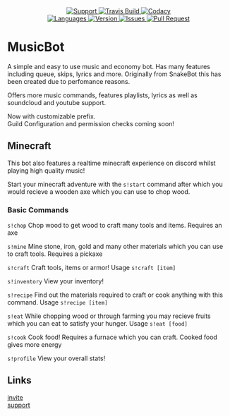 <div align="center">
<a href="https://discord.gg/q2ZpFG4">
    <img src="https://img.shields.io/discord/569872125301751808.svg?colorB=Blue&logo=discord&label=Support&style=for-the-badge" alt="Support">
</a>

<a href="https://github.com/ImmortalSnake/MusicBot">
    <img src="https://img.shields.io/travis/com/ImmortalSnake/MusicBot.svg?style=for-the-badge" alt="Travis Build">
</a>

<a href="https://github.com/ImmortalSnake/MusicBot">
    <img src="https://img.shields.io/codacy/grade/a8c86f1a39e942ef8b03357d2932b03a.svg?style=for-the-badge" alt="Codacy">
</a>
<br>

<a href="https://github.com/ImmortalSnake/MusicBot">
    <img src="https://img.shields.io/github/languages/top/ImmortalSnake/MusicBot.svg?colorB=Yellow&style=for-the-badge" alt="Languages">
</a>

<a href="https://github.com/ImmortalSnake/MusicBot">
    <img src="https://img.shields.io/github/package-json/v/ImmortalSnake/MusicBot.svg?colorB=Orange&style=for-the-badge" alt="Version">
</a>

<a href="https://github.com/ImmortalSnake/MusicBot/issues">
    <img src="https://img.shields.io/github/issues/ImmortalSnake/MusicBot.svg?style=for-the-badge" alt="Issues">
</a>

<a href="https://github.com/ImmortalSnake/MusicBot/pulls">
    <img src="https://img.shields.io/github/issues-pr/ImmortalSnake/MusicBot.svg?style=for-the-badge" alt="Pull Request">
</a>
</div>

# MusicBot
A simple and easy to use music and economy bot. Has many features including queue, skips, lyrics and more. Originally from SnakeBot this has been created due to perfomance reasons.

Offers more music commands, features playlists, lyrics as well as soundcloud and youtube support.

Now with customizable prefix.<br>
Guild Configuration and permission checks coming soon!

## Minecraft

This bot also features a realtime minecraft experience on discord whilst playing high quality music!

Start your minecraft adventure with the `s!start` command after which you would recieve a wooden axe which you can use to chop wood.

### Basic Commands

`s!chop` Chop wood to get wood to craft many tools and items. Requires an axe

`s!mine` Mine stone, iron, gold and many other materials which you can use to craft tools. Requires a pickaxe

`s!craft` Craft tools, items or armor! Usage `s!craft [item]`

`s!inventory` View your inventory!

`s!recipe` Find out the materials required to craft or cook anything with this command. Usage `s!recipe [item]`

`s!eat` While chopping wood or through farming you may recieve fruits which you can eat to satisfy your hunger. Usage `s!eat [food]`

`s!cook` Cook food! Requires a furnace which you can craft. Cooked food gives more energy

`s!profile` View your overall stats!

## Links

[invite](https://discordapp.com/api/oauth2/authorize?client_id=557831541653241857&permissions=8&scope=bot)<br>
[support](https://discord.gg/Dv9p3mN)
